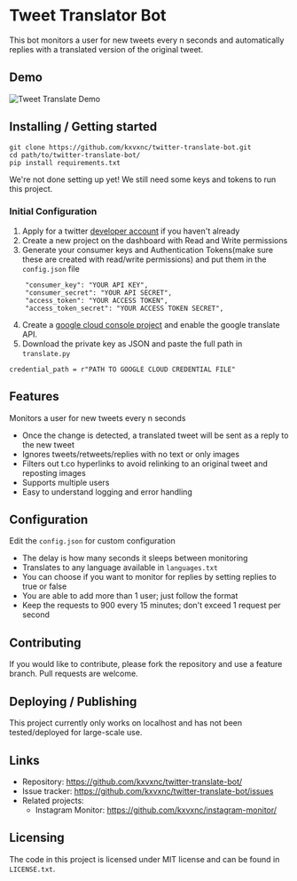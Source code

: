 # Tweet Translator Bot

This bot monitors a user for new tweets every n seconds and automatically 
replies with a translated version of the original tweet.


## Demo
![Tweet Translate Demo](https://github.com/kxvxnc/images/blob/master/translatebotdemo.gif)


## Installing / Getting started

```
git clone https://github.com/kxvxnc/twitter-translate-bot.git
cd path/to/twitter-translate-bot/
pip install requirements.txt
```

We're not done setting up yet! We still need some keys and tokens to run this project.


### Initial Configuration

1. Apply for a twitter [developer account](https://developer.twitter.com/en/application/use-case) if you haven't already
2. Create a new project on the dashboard with Read and Write permissions
3. Generate your consumer keys and Authentication Tokens(make sure these are created with read/write permissions) 
and put them in the `config.json` file
```
    "consumer_key": "YOUR API KEY",
    "consumer_secret": "YOUR API SECRET",
    "access_token": "YOUR ACCESS TOKEN",
    "access_token_secret": "YOUR ACCESS TOKEN SECRET",
```
4. Create a [google cloud console project](https://cloud.google.com/translate/docs/basic/setup-basic) 
and enable the google translate API.
5. Download the private key as JSON and paste the full path in `translate.py`
```
credential_path = r"PATH TO GOOGLE CLOUD CREDENTIAL FILE"
```


## Features

Monitors a user for new tweets every n seconds
* Once the change is detected, a translated tweet will be sent as a reply to the new tweet
* Ignores tweets/retweets/replies with no text or only images
* Filters out t.co hyperlinks to avoid relinking to an original tweet and reposting images
* Supports multiple users
* Easy to understand logging and error handling


## Configuration

Edit the `config.json` for custom configuration
* The delay is how many seconds it sleeps between monitoring
* Translates to any language available in `languages.txt`
* You can choose if you want to monitor for replies by setting replies to true or false
* You are able to add more than 1 user; just follow the format
* Keep the requests to 900 every 15 minutes; don't exceed 1 request per second


## Contributing

If you would like to contribute, please fork the repository and use a feature branch. 
Pull requests are welcome.


## Deploying / Publishing

This project currently only works on localhost and has not been tested/deployed for large-scale use.


## Links

- Repository: https://github.com/kxvxnc/twitter-translate-bot/
- Issue tracker: https://github.com/kxvxnc/twitter-translate-bot/issues
- Related projects:
  - Instagram Monitor: https://github.com/kxvxnc/instagram-monitor/


## Licensing

The code in this project is licensed under MIT license and can be found in `LICENSE.txt`.

